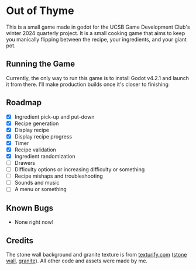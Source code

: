 # Out of Thyme
This is a small game made in godot for the UCSB Game Development Club's winter 2024 quarterly project. It is a small cooking game that aims to keep you manically flipping between the recipe, your ingredients, and your giant pot.

## Running the Game
Currently, the only way to run this game is to install Godot v4.2.1 and launch it from there. I'll make production builds once it's closer to finishing

## Roadmap
 - [X] Ingredient pick-up and put-down
 - [X] Recipe generation
 - [X] Display recipe
 - [X] Display recipe progress
 - [X] Timer
 - [X] Recipe validation
 - [X] Ingredient randomization
 - [ ] Drawers
 - [ ] Difficulty options or increasing difficulty or something
 - [ ] Recipe mishaps and troubleshooting
 - [ ] Sounds and music
 - [ ] A menu or something

## Known Bugs
 - None right now!

## Credits
The stone wall background and granite texture is from [texturify.com](https://texturify.com) ([stone wall](https://texturify.com/stock-photo/stone-wall022-9863.html), [granite](https://texturify.com/stock-photo/marbel013-9142.html)).
All other code and assets were made by me.
